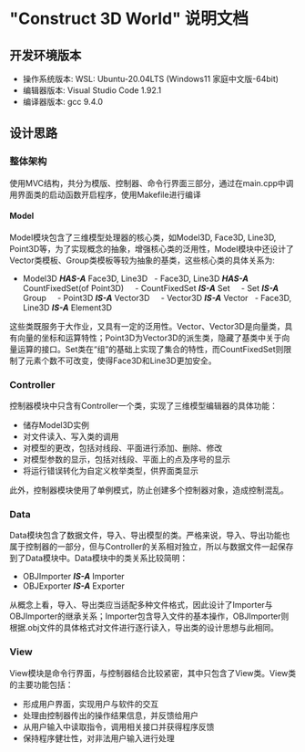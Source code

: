 # "Construct 3D World" 说明文档

  

## 开发环境版本

- 操作系统版本: WSL: Ubuntu-20.04LTS (Windows11 家庭中文版-64bit)
- 编辑器版本: Visual Studio Code 1.92.1
- 编译器版本: gcc 9.4.0

## 设计思路


### 整体架构


使用MVC结构，共分为模版、控制器、命令行界面三部分，通过在main.cpp中调用界面类的启动函数开启程序，使用Makefile进行编译

#### Model

Model模块包含了三维模型处理器的核心类，如Model3D, Face3D, Line3D, Point3D等，为了实现概念的抽象，增强核心类的泛用性，Model模块中还设计了Vector类模板、Group类模板等较为抽象的基类，这些核心类的具体关系为:

- Model3D ***HAS-A*** Face3D, Line3D
  - Face3D, Line3D ***HAS-A*** CountFixedSet(of Point3D)
    - CountFixedSet ***IS-A*** Set
    - Set ***IS-A*** Group
    - Point3D ***IS-A*** Vector3D
    - Vector3D ***IS-A*** Vector
  - Face3D, Line3D ***IS-A*** Element3D

这些类既服务于大作业，又具有一定的泛用性。Vector、Vector3D是向量类，具有向量的坐标和运算特性；Point3D为Vector3D的派生类，隐藏了基类中关于向量运算的接口。Set类在“组”的基础上实现了集合的特性，而CountFixedSet则限制了元素个数不可改变，使得Face3D和Line3D更加安全。

### Controller

控制器模块中只含有Controller一个类，实现了三维模型编辑器的具体功能：

- 储存Model3D实例
- 对文件读入、写入类的调用
- 对模型的更改，包括对线段、平面进行添加、删除、修改
- 对模型参数的显示，包括对线段、平面上的点及序号的显示
- 将运行错误转化为自定义枚举类型，供界面类显示

此外，控制器模块使用了单例模式，防止创建多个控制器对象，造成控制混乱。

### Data

Data模块包含了数据文件，导入、导出模型的类。严格来说，导入、导出功能也属于控制器的一部分，但与Controller的关系相对独立，所以与数据文件一起保存到了Data模块中。Data模块中的类关系比较简明：

- OBJImporter ***IS-A*** Importer
- OBJExporter ***IS-A*** Exporter

从概念上看，导入、导出类应当适配多种文件格式，因此设计了Importer与OBJImporter的继承关系；Importer包含导入文件的基本操作，OBJImporter则根据.obj文件的具体格式对文件进行逐行读入，导出类的设计思想与此相同。

### View

View模块是命令行界面，与控制器结合比较紧密，其中只包含了View类。View类的主要功能包括：

- 形成用户界面，实现用户与软件的交互
- 处理由控制器传出的操作结果信息，并反馈给用户
- 从用户输入中读取指令，调用相关接口并获得程序反馈
- 保持程序健壮性，对非法用户输入进行处理
